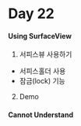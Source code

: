 # Day 22

#### Using SurfaceView
1. 서피스뷰 사용하기
  - 서피스홀더 사용
  - 잠금(lock) 기능
2. Demo

#### Cannot Understand
